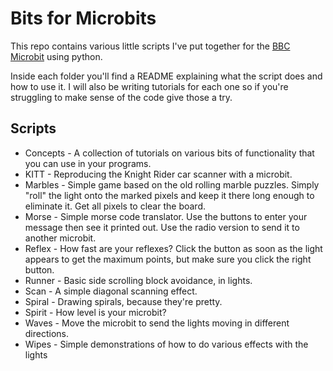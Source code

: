 Bits for Microbits
==================

This repo contains various little scripts I've put together for the [BBC Microbit](http://microbit.org/) using python.

Inside each folder you'll find a README explaining what the script does and how to use it. I will also be writing tutorials for each one so if you're struggling to make sense of the code give those a try.

Scripts
-------

* Concepts - A collection of tutorials on various bits of functionality that you can use in your programs.
* KITT - Reproducing the Knight Rider car scanner with a microbit.
* Marbles - Simple game based on the old rolling marble puzzles. Simply "roll" the light onto the marked pixels and keep it there long enough to eliminate it. Get all pixels to clear the board.
* Morse - Simple morse code translator. Use the buttons to enter your message then see it printed out. Use the radio version to send it to another microbit.
* Reflex - How fast are your reflexes? Click the button as soon as the light appears to get the maximum points, but make sure you click the right button.
* Runner - Basic side scrolling block avoidance, in lights.
* Scan - A simple diagonal scanning effect.
* Spiral - Drawing spirals, because they're pretty.
* Spirit - How level is your microbit?
* Waves - Move the microbit to send the lights moving in different directions.
* Wipes - Simple demonstrations of how to do various effects with the lights
